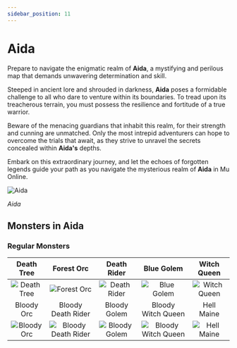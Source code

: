 ```yaml
---
sidebar_position: 11
---
```


# Aida

Prepare to navigate the enigmatic realm of **Aida**, a mystifying and perilous map that demands unwavering determination and skill.

Steeped in ancient lore and shrouded in darkness, **Aida** poses a formidable challenge to all who dare to venture within its boundaries. To tread upon its treacherous terrain, you must possess the resilience and fortitude of a true warrior.

Beware of the menacing guardians that inhabit this realm, for their strength and cunning are unmatched. Only the most intrepid adventurers can hope to overcome the trials that await, as they strive to unravel the secrets concealed within **Aida's** depths.

Embark on this extraordinary journey, and let the echoes of forgotten legends guide your path as you navigate the mysterious realm of **Aida** in Mu Online.

![Aida](/img/maps/aida.webp)

_Aida_

## Monsters in Aida

### Regular Monsters

|                    Death Tree                    |                            Forest Orc                            |                     Death Rider                      |                            Blue Golem                            |                    Witch Queen                     |
| :----------------------------------------------: | :--------------------------------------------------------------: | :--------------------------------------------------: | :--------------------------------------------------------------: | :------------------------------------------------: |
| ![Death Tree](/img/monsters/aida/death-tree.jpg) |         ![Forest Orc](/img/monsters/aida/forest-orc.jpg)         |  ![Death Rider](/img/monsters/aida/death-rider.jpg)  |         ![Blue Golem](/img/monsters/aida/blue-golem.jpg)         | ![Witch Queen](/img/monsters/aida/witch-queen.jpg) |
|                    Bloody Orc                    |                        Bloody Death Rider                        |                     Bloody Golem                     |                        Bloody Witch Queen                        |                     Hell Maine                     |
| ![Bloody Orc](/img/monsters/aida/bloody-orc.jpg) | ![Bloody Death Rider](/img/monsters/aida/bloody-death-rider.jpg) | ![Bloody Golem](/img/monsters/aida/bloody-golem.jpg) | ![Bloody Witch Queen](/img/monsters/aida/bloody-witch-queen.jpg) |  ![Hell Maine](/img/monsters/aida/hell-maine.jpg)  |




